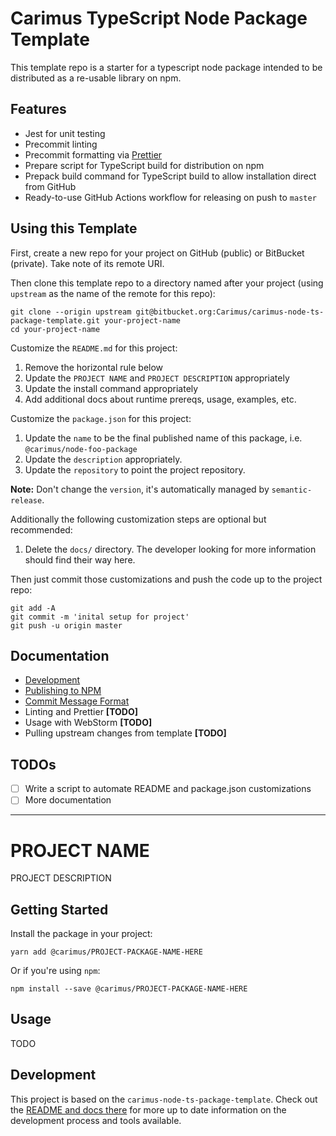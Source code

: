 # Carimus TypeScript Node Package Template

This template repo is a starter for a typescript node package intended to be distributed as a
re-usable library on npm.

## Features

-   Jest for unit testing
-   Precommit linting
-   Precommit formatting via [Prettier](https://prettier.io)
-   Prepare script for TypeScript build for distribution on npm
-   Prepack build command for TypeScript build to allow installation direct from GitHub
-   Ready-to-use GitHub Actions workflow for releasing on push to `master`

## Using this Template

First, create a new repo for your project on GitHub (public) or BitBucket (private). Take note
of its remote URI.

Then clone this template repo to a directory named after your project (using `upstream` as the
name of the remote for this repo):

```
git clone --origin upstream git@bitbucket.org:Carimus/carimus-node-ts-package-template.git your-project-name
cd your-project-name
```

Customize the `README.md` for this project:

1. Remove the horizontal rule below
2. Update the `PROJECT NAME` and `PROJECT DESCRIPTION` appropriately
3. Update the install command appropriately
4. Add additional docs about runtime prereqs, usage, examples, etc.

Customize the `package.json` for this project:

1. Update the `name` to be the final published name of this package, i.e. `@carimus/node-foo-package`
2. Update the `description` appropriately.
3. Update the `repository` to point the project repository.

**Note:** Don't change the `version`, it's automatically managed by `semantic-release`.

Additionally the following customization steps are optional but recommended:

1. Delete the `docs/` directory. The developer looking for more information should find their way
   here.

Then just commit those customizations and push the code up to the project repo:

```
git add -A
git commit -m 'inital setup for project'
git push -u origin master
```

## Documentation

-   [Development](./docs/DEVELOPMENT.md)
-   [Publishing to NPM](./docs/PUBLISHING.md)
-   [Commit Message Format](./docs/COMMITS.md)
-   Linting and Prettier **[TODO]**
-   Usage with WebStorm **[TODO]**
-   Pulling upstream changes from template **[TODO]**

## TODOs

-   [ ] Write a script to automate README and package.json customizations
-   [ ] More documentation

---

# PROJECT NAME

PROJECT DESCRIPTION

## Getting Started

Install the package in your project:

```
yarn add @carimus/PROJECT-PACKAGE-NAME-HERE
```

Or if you're using `npm`:

```
npm install --save @carimus/PROJECT-PACKAGE-NAME-HERE
```

## Usage

TODO

## Development

This project is based on the `carimus-node-ts-package-template`. Check out the
[README and docs there](https://bitbucket.org/Carimus/carimus-node-ts-package-template/src/master/README.md)
for more up to date information on the development process and tools available.
